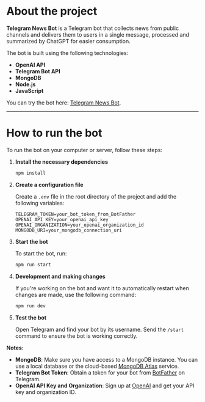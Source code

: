 # About the project

**Telegram News Bot** is a Telegram bot that collects news from public channels and delivers them to users in a single message, processed and summarized by ChatGPT for easier consumption.

The bot is built using the following technologies:

- **OpenAI API**
- **Telegram Bot API**
- **MongoDB**
- **Node.js**
- **JavaScript**

You can try the bot here: [Telegram News Bot](https://t.me/aifeedrobot).

---

# How to run the bot

To run the bot on your computer or server, follow these steps:

1. **Install the necessary dependencies**

   ```bash
   npm install
   ```

2. **Create a configuration file**

   Create a `.env` file in the root directory of the project and add the following variables:

   ```env
   TELEGRAM_TOKEN=your_bot_token_from_BotFather
   OPENAI_API_KEY=your_openai_api_key
   OPENAI_ORGANIZATION=your_openai_organization_id
   MONGODB_URI=your_mongodb_connection_uri
   ```

3. **Start the bot**

   To start the bot, run:

   ```bash
   npm run start
   ```

4. **Development and making changes**

   If you're working on the bot and want it to automatically restart when changes are made, use the following command:

   ```bash
   npm run dev
   ```

5. **Test the bot**

   Open Telegram and find your bot by its username. Send the `/start` command to ensure the bot is working correctly.

**Notes:**

- **MongoDB**: Make sure you have access to a MongoDB instance. You can use a local database or the cloud-based [MongoDB Atlas](https://www.mongodb.com/cloud/atlas) service.
- **Telegram Bot Token**: Obtain a token for your bot from [BotFather](https://t.me/BotFather) on Telegram.
- **OpenAI API Key and Organization**: Sign up at [OpenAI](https://platform.openai.com/signup/) and get your API key and organization ID.
